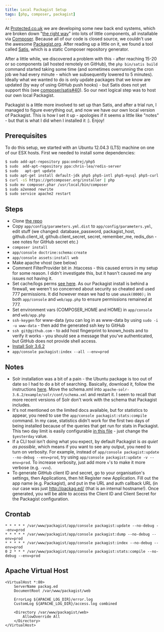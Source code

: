 ```yaml
---
title: Local Packagist Setup
tags: [php, composer, packagist]
---
```

At [Protected.co.uk](http://www.protected.co.uk/) we are developing some new back end systems, which are broken down "[the right way](http://www.phptherightway.com/)" into lots of little components, all installable via [Composer](http://getcomposer.org/). Because all of our code is closed source, we couldn't use the awesome [Packagist.org](https://packagist.org/). After reading up a little on it, we found a tool called [Satis](https://github.com/composer/satis), which is a static Composer repository generator.

After a little while, we discovered a problem with this - after reaching 15-20 or so components (all hosted remotely on GitHub), the `php bin/satis build` command started taking some time (and sometimes overrunning the cron job we had every minute - which we subsequently lowered to 5 minutes). Ideally what we wanted to do is only update packages that we know are updated (by way of using GitHub push hooks) - but Satis does not yet support this (see [composer/satis#40](https://github.com/composer/satis/issues/40)). So our next logical step was to host our own local Packagist.

Packagist is a little more involved to set up than Satis, and after a trial run, I managed to figure everything out, and now we have our own local version of Packagist. This is how I set it up - apologies if it seems a little like "notes" - but that is what I did when I installed it :). Enjoy! 

Prerequisites
--------
To do this setup, we started with an Ubuntu 12.04.3 (LTS) machine on one of our ESX hosts. First we needed to install some dependencies:

~~~ .bash
$ sudo add-apt-repository ppa:ondrej/php5
$ sudo  add-apt-repository ppa:chris-lea/redis-server
$ sudo   apt-get update
$ sudo apt-get install default-jdk php5 php5-intl php5-mysql php5-curl git mysql-server redis-server
$ curl -sS https://getcomposer.org/installer | php
$ sudo mv composer.phar /usr/local/bin/composer
$ sudo a2enmod rewrite
$ sudo service apache2 restart
~~~

Steps
-----
* Clone [the repo](https://github.com/composer/packagist)
* Copy `app/config/parameters.yml.dist` to `app/config/parameters.yml`, edit stuff (we changed: database_password, packagist_host, github.client_id, github.client_secret, secret, remember_me, redis_dsn - see notes for GitHub secret etc.)
* `composer install`
* `app/console doctrine:schema:create`
* `app/console assets:install web`
* Make apache vhost (see below)
* Comment FilterProvider bit in .htaccess - this caused errors in my setup for some reason. I didn't investigate this, but it hasn't caused me any issues not having it.
* Set cache/logs perms [see here](http://symfony.com/doc/current/book/installation.html#configuration-and-setup). As our Packagist install is behind a firewall, we weren't so concerned about security so cheated and used 777 permissions. It did however mean we had to use `umask(0000);` in both `app/console` and `web/app.php` to ensure permissions remained at 777.
* Set environment vars (COMPOSER_HOME and HOME) in `app/console` and `web/app.php`
* `ssh-keygen` for www-data (you can log in as www-data by using `sudo -i -u www-data` - then add the generated ssh key to GitHub
* `ssh git@github.com` - to add host fingerprint to known_hosts and to verify it works - you should see a message that you've authenticated, but GitHub does not provide shell access.
* [Install Solr 3.6.2](http://www.gazoakley.com/content/installing-apache-solr-3.6-3.x-ubuntu-debian)
* `app/console packagist:index --all --env=prod`

Notes
-----
* Solr installation was a bit of a pain - the Ubuntu package is too out of date so I had to do a bit of searching. Basically, download it, follow the instructions [here](http://www.gazoakley.com/content/installing-apache-solr-3.6-3.x-ubuntu-debian). Move the schema.xml into `apache-solr-3.6.2/example/solr/conf/schema.xml` and restart it. I seem to recall that more recent versions of Solr don't work with the schema that Packagist includes.
* It's not mentioned on the limited docs available, but for statistics to appear, you need to use the `app/console packagist:stats:compile` command. In my case, statistics didn't work for the first two days of being installed because of the queries that get run for stats in Packagist. This two day limit is easily configurable [in this file](https://github.com/composer/packagist/blob/b3154ce408a97d2695ba1fec6fb69b3c7aabb3a7/src/Packagist/WebBundle/Controller/WebController.php#L889) - just change the `$yesterday` value.
* If a CLI tool isn't doing what you expect, by default Packagist is *as quiet as possible*, which means if you want to see any output, you need to turn on verbosity. For example, instead of `app/console packagist:update --no-debug --env=prod`, try using `app/console packagist:update -v --env=prod`. To increase verbosity, just add more `v`'s to make it more verbose (e.g. `-vvv`).
* To generate GitHub client ID and secret, go to your organisation's settings, then Applications, then hit Register new Application. Fill out the app name (e.g. Packagist), and put in the URL and auth callback URL (in our case was just http://packag.ed/ (that is an internal hostname!). Once generated, you will be able to access the Client ID and Client Secret for the Packagist configuration.

Crontab
-------

~~~
* * * * * /var/www/packagist/app/console packagist:update --no-debug --env=prod
* * * * * /var/www/packagist/app/console packagist:dump --no-debug --env=prod
* * * * * /var/www/packagist/app/console packagist:index --no-debug --env=prod
0 2 * * * /var/www/packagist/app/console packagist:stats:compile --no-debug --env=prod
~~~

Apache Virtual Host
-------------------

~~~
<VirtualHost *:80>
	ServerName packag.ed
	DocumentRoot /var/www/packagist/web

	ErrorLog ${APACHE_LOG_DIR}/error.log
	CustomLog ${APACHE_LOG_DIR}/access.log combined

	<Directory /var/www/packagist/web>
		AllowOverride All
	</Directory>
</VirtualHost>
~~~
